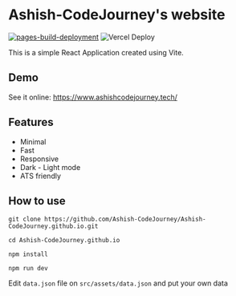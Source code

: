 # Ashish-CodeJourney's website

[![pages-build-deployment](https://github.com/Ashish-CodeJourney/Ashish-CodeJourney.github.io/actions/workflows/pages/pages-build-deployment/badge.svg)](https://github.com/Ashish-CodeJourney/Ashish-CodeJourney.github.io/actions/workflows/pages/pages-build-deployment)
![Vercel Deploy](https://deploy-badge.vercel.app/vercel/ashishcodejourney)

This is a simple React Application created using Vite.

## Demo

See it online: https://www.ashishcodejourney.tech/

## Features

- Minimal
- Fast
- Responsive
- Dark - Light mode
- ATS friendly

## How to use

```
git clone https://github.com/Ashish-CodeJourney/Ashish-CodeJourney.github.io.git
```
```
cd Ashish-CodeJourney.github.io
```
```
npm install
```
```
npm run dev
```

Edit ```data.json``` file on `src/assets/data.json` and put your own data

